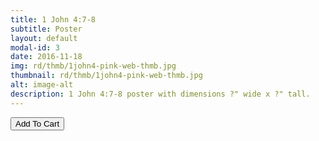 ```yaml
---
title: 1 John 4:7-8
subtitle: Poster
layout: default
modal-id: 3
date: 2016-11-18
img: rd/thmb/1john4-pink-web-thmb.jpg
thumbnail: rd/thmb/1john4-pink-web-thmb.jpg
alt: image-alt
description: 1 John 4:7-8 poster with dimensions ?" wide x ?" tall.
---
```



<button
    type="button"
    class="snipcart-add-item btn btn-default"
    data-dismiss="modal"
    data-item-id="3"
    data-item-name="1 John 4:7-8"
    data-item-price="30.00"
    data-item-weight="20"
    data-item-url="/"
    data-item-image="/img/rd/sthmb/1john4-pink-web-sthmb.jpg"
    data-item-description="Poster Print">
        Add To Cart
</button>
